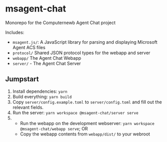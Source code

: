 # msagent-chat

Monorepo for the Computernewb Agent Chat project

Includes:

- `msagent.js/`: A JavaScript library for parsing and displaying Microsoft Agent ACS files
- `protocol/` Shared JSON protocol types for the webapp and server
- `webapp/` The Agent Chat Webapp
- `server/` - The Agent Chat Server

## Jumpstart

1. Install dependencies: `yarn`
2. Build everything: `yarn build`
3. Copy `server/config.example.toml` to `server/config.toml` and fill out the relevant fields.
4. Run the server: `yarn workspace @msagent-chat/server serve`
5.  - Run the webapp on the development webserver: `yarn workspace @msagent-chat/webapp serve`; OR
    - Copy the webapp contents from `webapp/dist/` to your webroot